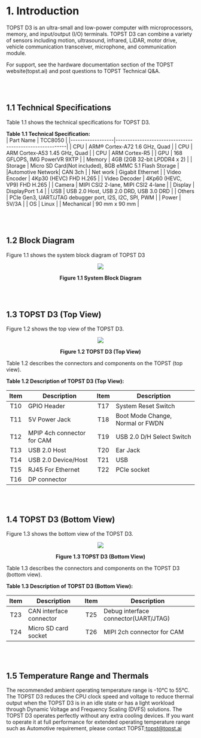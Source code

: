 # 1. Introduction


TOPST D3 is an ultra-small and low-power computer with microprocessors, memory, and input/output (I/O) terminals. TOPST D3 can combine a variety of sensors including motion, ultrasound, infrared, LiDAR, motor drive, vehicle communication transceiver, microphone, and communication module.  

For support, see the hardware documentation section of the TOPST website(topst.ai) and post questions to TOPST Technical Q&A.  

<br/><br/>

## 1.1 Technical Specifications  

Table 1.1 shows the technical specifications for TOPST D3.  

**Table 1.1 Technical Specification:**  
| Part Name        | TCC8050                                                 |
|------------------|---------------------------------------------------------|
| CPU              | ARM® Cortex-A72 1.6 GHz, Quad                           |
| CPU              | ARM Cortex-A53 1.45 GHz, Quad                           |
| CPU              | ARM Cortex-R5                                           |
| GPU              | 168 GFLOPS, IMG PowerVR 9XTP                            |
| Memory           | 4GB (2GB 32-bit LPDDR4 x 2)                             |
| Storage          | Micro SD Card(Not included), 8GB eMMC 5.1 Flash Storage |
|Automotive Network| CAN 3ch                                                 |
| Net work         | Gigabit Ethernet                                        |
| Video Encoder    | 4Kp30 (HEVC) FHD H.265                                  |
| Video Decoder    | 4Kp60 (HEVC, VP9) FHD H.265                             |
| Camera           | MIPI CSI2 2-lane, MIPI CSI2 4-lane                      |
| Display          | DisplayPort 1.4                                         |
| USB              | USB 2.0 Host, USB 2.0 DRD, USB 3.0 DRD                  |
| Others           | PCIe Gen3, UART/JTAG debugger port, I2S, I2C, SPI, PWM  |
| Power            | 5V/3A                                                   |
| OS               | Linux                                                   |
| Mechanical       | 90 mm x 90 mm                                           |



<br/><br/>



## 1.2 Block Diagram  

Figure 1.1 shows the system block diagram of TOPST D3
<p align="center"><img src="https://github.com/topst-development/Documentation/assets/161264431/fb88a9cc-1f07-4b26-9ab5-72448a23bc46"></p>
<p align="center"><strong>Figure 1.1 System Block Diagram</strong></p>

<br/><br/>

## 1.3 TOPST D3 (Top View)  

Figure 1.2 shows the top view of the TOPST D3.  
<p align="center"><img src="https://github.com/Topst-Dev/Documentation/assets/161264431/5f0ad688-2c21-4ec6-903b-b1d9f8f61b34"></p>
<p align="center"><strong>Figure 1.2 TOPST D3 (Top View)</strong></p>

Table 1.2 describes the connectors and components on the TOPST (top view).  

**Table 1.2 Description of TOPST D3 (Top View):**  

| Item | Description                | Item | Description                      |
|:----:|----------------------------|:----:|----------------------------------|
| T10  | GPIO Header                | T17  | System Reset Switch              |
| T11  | 5V Power Jack              | T18  | Boot Mode Change, Normal or FWDN |
| T12  | MPIP 4ch connector for CAM | T19  | USB 2.0 D/H Select Switch        |
| T13  | USB 2.0 Host               | T20  | Ear Jack                         |
| T14  | USB 2.0 Device/Host        | T21  | USB                              |
| T15  | RJ45 For Ethernet          | T22  | PCIe socket                      |
| T16  | DP connector               |      |                                  |  

<br/><br/>

## 1.4 TOPST D3 (Bottom View)  

Figure 1.3 shows the bottom view of the TOPST D3.  
<p align="center"><img src="https://github.com/Topst-Dev/Documentation/assets/161264431/a076e705-2638-4408-9767-922217919cfe"></p>
<p align="center"><strong>Figure 1.3 TOPST D3 (Bottom View)</strong></p>

Table 1.3 describes the connectors and components on the TOPST D3 (bottom view).  

**Table 1.3 Description of TOPST D3 (Bottom View):**  

| Item | Description                | Item | Description                         |
|:----:|----------------------------|:----:|-------------------------------------|
| T23  | CAN interface connector    | T25  | Debug interface connector(UART/JTAG)|
| T24  | Micro SD card socket       | T26  | MIPI 2ch connector for CAM          |  

<br/><br/>

## 1.5 Temperature Range and Thermals  
The recommended ambient operating temperature range is -10°C to 55°C.   
The TOPST D3 reduces the CPU clock speed and voltage to reduce thermal output when the TOPST D3 is in an idle state or has a light workload through Dynamic Voltage and Frequency Scaling (DVFS) solutions. The TOPST D3 operates perfectly without any extra cooling devices. If you want to operate it at full performance for extended operating temperature range such as Automotive requirement, please contact TOPST;topst@topst.ai
